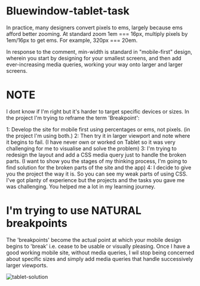 # Bluewindow-tablet-task

In practice, many designers convert pixels to ems, largely because ems afford better zooming. At standard zoom 1em === 16px, multiply pixels by 1em/16px to get ems. For example, 320px === 20em.

In response to the comment, min-width is standard in "mobile-first" design, wherein you start by designing for your smallest screens, and then add ever-increasing media queries, working your way onto larger and larger screens.


# NOTE

I dont know if I'm right but it's harder to target specific devices or sizes. In the project I'm trying to reframe the term 'Breakpoint':

1: Develop the site for mobile first using percentages or ems, not pixels. (in the project I'm using both.)
2: Then try it in larger viewport and note where it begins to fail. (I have never own or worked on Tablet so it was very challenging for me to visualise and solve the problem)
3: I'm trying to redesign the layout and add a CSS media query just to handle the broken parts. (I want to show you the stages of my thinking process, I'm going to find solution for the broken parts of the site and the app)
4: I decide to give you the project the way it is. So you can see my weak parts of using CSS. I've got planty of experience but the projects and the tasks you gave me was challenging. You helped me a lot in my learning journey.

# I'm trying to use NATURAL breakpoints
The 'breakpoints' become the actual point at which your mobile design begins to 'break' i.e. cease to be usable or visually pleasing. Once I have a good working mobile site, without media queries, I wil stop being concerned about specific sizes and simply add media queries that handle successively larger viewports.

![tablet-solution](https://user-images.githubusercontent.com/117073615/225906608-bc16ea21-0b9e-42e7-b15e-379174f85beb.png)
